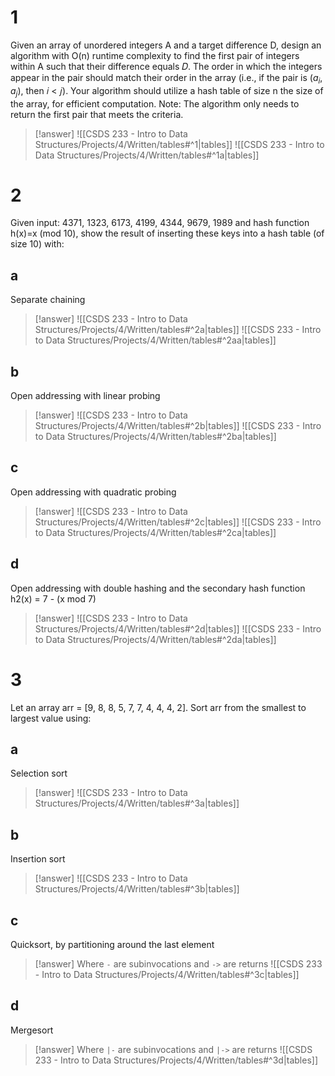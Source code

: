 # 1

Given an array of unordered integers A and a target difference D, design an algorithm with O(n) runtime complexity to find the first pair of integers within A such that their difference equals 𝐷. The order in which the integers appear in the pair should match their order in the array (i.e., if the pair is ($a_i$, $a_j$), then 𝑖 < 𝑗). Your algorithm should utilize a hash table of size n the size of the array, for efficient computation. Note: The algorithm only needs to return the first pair that meets the criteria.

> [!answer]
> ![[CSDS 233 - Intro to Data Structures/Projects/4/Written/tables#^1|tables]]
> ![[CSDS 233 - Intro to Data Structures/Projects/4/Written/tables#^1a|tables]]

# 2

Given input: 4371, 1323, 6173, 4199, 4344, 9679, 1989 and hash function h(x)=x (mod 10), show the result of inserting these keys into a hash table (of size 10) with:

## a

Separate chaining

> [!answer]
> ![[CSDS 233 - Intro to Data Structures/Projects/4/Written/tables#^2a|tables]]
> ![[CSDS 233 - Intro to Data Structures/Projects/4/Written/tables#^2aa|tables]]

## b

Open addressing with linear probing

> [!answer]
> ![[CSDS 233 - Intro to Data Structures/Projects/4/Written/tables#^2b|tables]]
> ![[CSDS 233 - Intro to Data Structures/Projects/4/Written/tables#^2ba|tables]]

## c

Open addressing with quadratic probing

> [!answer]
> ![[CSDS 233 - Intro to Data Structures/Projects/4/Written/tables#^2c|tables]]
> ![[CSDS 233 - Intro to Data Structures/Projects/4/Written/tables#^2ca|tables]]

## d

Open addressing with double hashing and the secondary hash function h2(x) = 7 - (x mod 7)

> [!answer]
> ![[CSDS 233 - Intro to Data Structures/Projects/4/Written/tables#^2d|tables]]
> ![[CSDS 233 - Intro to Data Structures/Projects/4/Written/tables#^2da|tables]]

# 3

Let an array arr = [9, 8, 8, 5, 7, 7, 4, 4, 4, 2]. Sort arr from the smallest to largest value using:

## a

Selection sort

> [!answer]
> ![[CSDS 233 - Intro to Data Structures/Projects/4/Written/tables#^3a|tables]]

## b

Insertion sort

> [!answer]
> ![[CSDS 233 - Intro to Data Structures/Projects/4/Written/tables#^3b|tables]]

## c

Quicksort, by partitioning around the last element

> [!answer]
> Where `-` are subinvocations and `->` are returns
> ![[CSDS 233 - Intro to Data Structures/Projects/4/Written/tables#^3c|tables]]

## d

Mergesort

> [!answer]
> Where `|-` are subinvocations and `|->` are returns
> ![[CSDS 233 - Intro to Data Structures/Projects/4/Written/tables#^3d|tables]]
